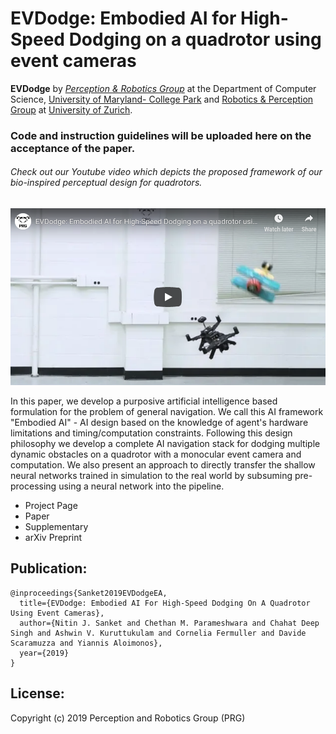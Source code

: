 # EVDodge: Embodied AI for High-Speed Dodging on a quadrotor using event cameras
**EVDodge** by <a href="prg.cs.umd.edu"><i>Perception & Robotics Group</i></a> at the Department of Computer Science, <a href="https://umd.edu/">University of Maryland- College Park</a> and <a href="http://rpg.ifi.uzh.ch">Robotics & Perception Group</a> at <a href="https://www.ifi.uzh.ch/en.html">University of Zurich</a>.


### Code and instruction guidelines will be uploaded here on the acceptance of the paper.

###### Check out our Youtube video which depicts the proposed framework of our bio-inspired perceptual design for quadrotors.
[![EVDodge: Embodied AI for High-Speed Dodging on a quadrotor using event cameras](img/thumbnail.png)](https://www.youtube.com/watch?v=k1uzsiDI4hM)

In this paper, we develop a purposive artificial intelligence based formulation for the problem of general navigation. We call this AI framework "Embodied AI" - AI design based on the knowledge of agent's hardware limitations and timing/computation constraints. Following this design philosophy we develop a complete AI navigation stack for dodging multiple dynamic obstacles on a quadrotor with a monocular event camera and computation. We also present an approach to directly transfer the shallow neural networks trained in simulation to the real world by subsuming pre-processing using a neural network into the pipeline. 

- Project Page
- Paper
- Supplementary
- arXiv Preprint

## Publication:

```
@inproceedings{Sanket2019EVDodgeEA,
  title={EVDodge: Embodied AI For High-Speed Dodging On A Quadrotor Using Event Cameras},
  author={Nitin J. Sanket and Chethan M. Parameshwara and Chahat Deep Singh and Ashwin V. Kuruttukulam and Cornelia Fermuller and Davide Scaramuzza and Yiannis Aloimonos},
  year={2019}
}
```

## License:
Copyright (c) 2019 Perception and Robotics Group (PRG)
